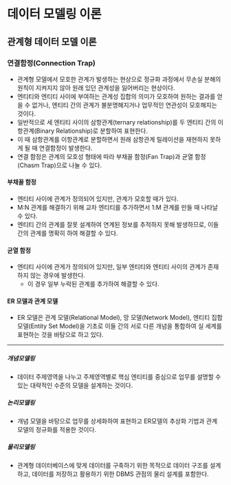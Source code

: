 # 데이터 모델링 이론

## 관계형 데이터 모델 이론

### 연결함정(Connection Trap)
* 관계형 모델에서 모호한 관계가 발생하는 현상으로 정규화 과정에서 무손실 분해의 원칙이 지켜지지 않아 원래 있던 관계성을 잃어버리는 현상이다.
* 엔티티와 엔티티 사이에 부여하는 관계성 집합의 의미가 모호하여 원하는 결과를 얻을 수 없거나, 엔티티 간의 관계가 불분명해지거나 업무적인 연관성이 모호해지는 것이다.
* 일반적으로 세 엔티티 사이의 삼항관계(ternary relationship)를 두 엔티티 간의 이항관계(Binary Relationship)로 분할하여 표현한다.
* 이 때 삼항관계를 이항관계로 분할하면서 원래 삼항관계 릴레이션을 재현하지 못하게 될 때 연결함정이 발생한다.
* 연결 함정은 관계의 모호성 형태에 따라 부채꼴 함정(Fan Trap)과 균열 함정(Chasm Trap)으로 나눌 수 있다.

#### 부채꼴 함정
* 엔티티 사이에 관계가 정의되어 있지만, 관계가 모호할 때가 있다.
* M:N 관계를 해결하기 위해 교차 엔티티를 추가하면서 1:M 관계를 만들 때 나타날 수 있다.
* 엔티티 간의 관계를 잘못 설계하여 연계된 정보를 추적하지 못해 발생하므로, 이들 간의 관계를 명확히 하여 해결할 수 있다.

#### 균열 함정
* 엔티티 사이에 관게가 정의되어 있지만, 일부 엔티티와 엔티티 사이의 관계가 존재하지 않는 경우에 발생한다. 
  * 이 경우 일부 누락된 관계를 추가하여 해결할 수 있다.
  
#### ER 모델과 관계 모델
* ER 모델은 관계 모델(Relational Model), 망 모델(Network Model), 엔티티 집합 모델(Entity Set Model)을 기초로 이들 간의 서로 다른 개념을 통합하여 실 세계를 표현하는 것을 바탕으로 하고 있다.

---

##### 개념모델링
* 데이터 주제영역을 나누고 주제영역별로 핵심 엔티티를 중심으로 업무를 설명할 수 있는 대략적인 수준의 모델을 설계하는 것이다.
##### 논리모델링
* 개념 모델을 바탕으로 업무를 상세화하여 표현하고 ER모델의 추상화 기법과 관계 모델의 정규화를 적용한 것이다.
##### 물리모델링
* 관계형 데이터베이스에 맞게 데이터를 구축하기 위한 목적으로 데이터 구조를 설계하고, 데이터를 저장하고 활용하기 위한 DBMS 관점의 물리 설계를 포함한다.
